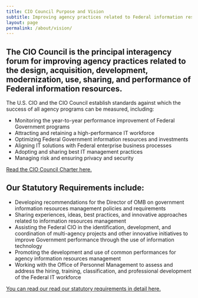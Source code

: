 ```yaml
---
title: CIO Council Purpose and Vision
subtitle: Improving agency practices related to Federal information resources
layout: page
permalink: /about/vision/
---
```


## The CIO Council is the principal interagency forum for improving agency practices related to the design, acquisition, development, modernization, use, sharing, and performance of Federal information resources. ##

The U.S. CIO and the CIO Council establish standards against which the success of all agency programs can be measured, including:

* Monitoring the year-to-year performance improvement of Federal Government programs
* Attracting and retaining a high-performance IT workforce
* Optimizing Federal Government information resources and investments
* Aligning IT solutions with Federal enterprise business processes
* Adopting and sharing best IT management practices
* Managing risk and ensuring privacy and security

[Read the CIO Council Charter here.](https://s3.amazonaws.com/sitesusa/wp-content/uploads/sites/1151/2016/10/CIOCCharterNov2012Approved.pdf)

## Our Statutory Requirements include: ##
* Developing recommendations for the Director of OMB on government information resources management policies and requirements
* Sharing experiences, ideas, best practices, and innovative approaches related to information resources management
* Assisting the Federal CIO in the identification, development, and coordination of multi-agency projects and other innovative initiatives to improve Government performance through the use of information technology
* Promoting the development and use of common performances for agency information resources management
* Working with the Office of Personnel Management to assess and address the hiring, training, classification, and professional development of the Federal IT workforce

[You can read our read our statutory requirements in detail here.](https://www.govinfo.gov/content/pkg/PLAW-107publ347/pdf/PLAW-107publ347.pdf)

